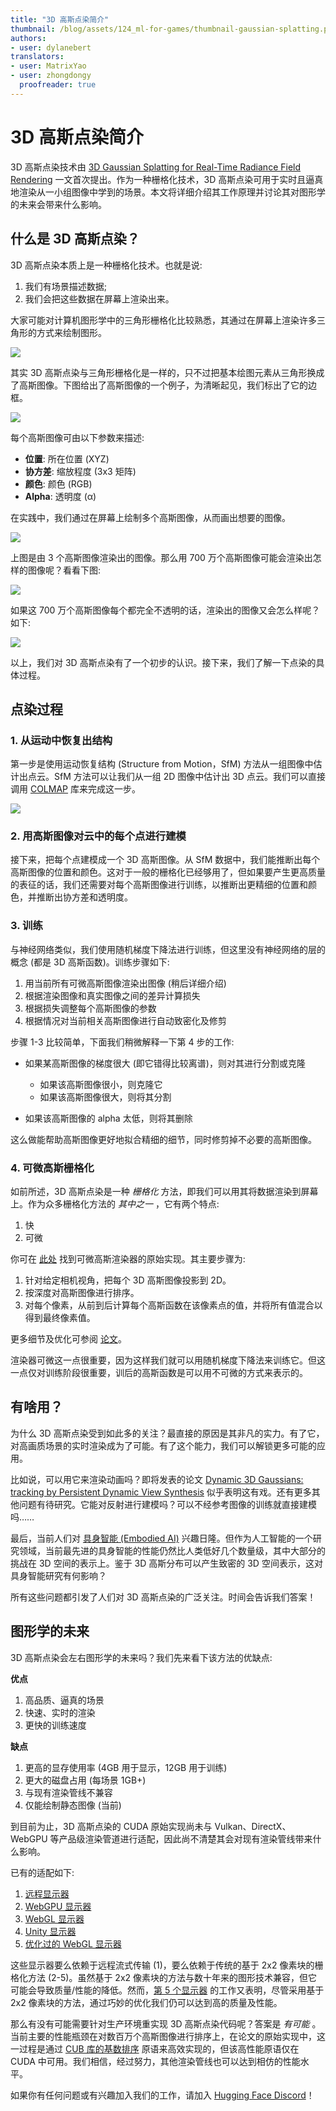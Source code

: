 ```yaml
---
title: "3D 高斯点染简介"
thumbnail: /blog/assets/124_ml-for-games/thumbnail-gaussian-splatting.png
authors:
- user: dylanebert
translators:
- user: MatrixYao
- user: zhongdongy
  proofreader: true
---
```


# 3D 高斯点染简介

3D 高斯点染技术由 [3D Gaussian Splatting for Real-Time Radiance Field Rendering](https://huggingface.co/papers/2308.04079) 一文首次提出。作为一种栅格化技术，3D 高斯点染可用于实时且逼真地渲染从一小组图像中学到的场景。本文将详细介绍其工作原理并讨论其对图形学的未来会带来什么影响。

## 什么是 3D 高斯点染？

3D 高斯点染本质上是一种栅格化技术。也就是说:

1. 我们有场景描述数据;
2. 我们会把这些数据在屏幕上渲染出来。

大家可能对计算机图形学中的三角形栅格化比较熟悉，其通过在屏幕上渲染许多三角形的方式来绘制图形。

![](https://huggingface.co/datasets/huggingface/documentation-images/resolve/main/blog/124_ml-for-games/gaussian/triangle.png)

其实 3D 高斯点染与三角形栅格化是一样的，只不过把基本绘图元素从三角形换成了高斯图像。下图给出了高斯图像的一个例子，为清晰起见，我们标出了它的边框。

![](https://huggingface.co/datasets/huggingface/documentation-images/resolve/main/blog/124_ml-for-games/gaussian/single-gaussian.png)

每个高斯图像可由以下参数来描述:

- **位置**: 所在位置 (XYZ)
- **协方差**: 缩放程度 (3x3 矩阵)
- **颜色**: 颜色 (RGB)
- **Alpha**: 透明度 (α)

在实践中，我们通过在屏幕上绘制多个高斯图像，从而画出想要的图像。

![](https://huggingface.co/datasets/huggingface/documentation-images/resolve/main/blog/124_ml-for-games/gaussian/three-gaussians.png)

上图是由 3 个高斯图像渲染出的图像。那么用 700 万个高斯图像可能会渲染出怎样的图像呢？看看下图:

![](https://huggingface.co/datasets/huggingface/documentation-images/resolve/main/blog/124_ml-for-games/gaussian/bicycle.png)

如果这 700 万个高斯图像每个都完全不透明的话，渲染出的图像又会怎么样呢？如下:

![](https://huggingface.co/datasets/huggingface/documentation-images/resolve/main/blog/124_ml-for-games/gaussian/ellipsoids.png)

以上，我们对 3D 高斯点染有了一个初步的认识。接下来，我们了解一下点染的具体过程。

## 点染过程

### 1. 从运动中恢复出结构

第一步是使用运动恢复结构 (Structure from Motion，SfM) 方法从一组图像中估计出点云。SfM 方法可以让我们从一组 2D 图像中估计出 3D 点云。我们可以直接调用 [COLMAP](https://colmap.github.io/) 库来完成这一步。

![](https://huggingface.co/datasets/huggingface/documentation-images/resolve/main/blog/124_ml-for-games/gaussian/points.png)

### 2. 用高斯图像对云中的每个点进行建模

接下来，把每个点建模成一个 3D 高斯图像。从 SfM 数据中，我们能推断出每个高斯图像的位置和颜色。这对于一般的栅格化已经够用了，但如果要产生更高质量的表征的话，我们还需要对每个高斯图像进行训练，以推断出更精细的位置和颜色，并推断出协方差和透明度。

### 3. 训练

与神经网络类似，我们使用随机梯度下降法进行训练，但这里没有神经网络的层的概念 (都是 3D 高斯函数)。训练步骤如下:

1. 用当前所有可微高斯图像渲染出图像 (稍后详细介绍)
2. 根据渲染图像和真实图像之间的差异计算损失
3. 根据损失调整每个高斯图像的参数
4. 根据情况对当前相关高斯图像进行自动致密化及修剪

步骤 1-3 比较简单，下面我们稍微解释一下第 4 步的工作:

- 如果某高斯图像的梯度很大 (即它错得比较离谱)，则对其进行分割或克隆
  - 如果该高斯图像很小，则克隆它
  - 如果该高斯图像很大，则将其分割

- 如果该高斯图像的 alpha 太低，则将其删除

这么做能帮助高斯图像更好地拟合精细的细节，同时修剪掉不必要的高斯图像。

### 4. 可微高斯栅格化

如前所述，3D 高斯点染是一种 _栅格化_ 方法，即我们可以用其将数据渲染到屏幕上。作为众多栅格化方法的 _其中之一_ ，它有两个特点:

1. 快
2. 可微

你可在 [此处](https://github.com/graphdeco-inria/diff-gaussian-rasterization) 找到可微高斯渲染器的原始实现。其主要步骤为:

1. 针对给定相机视角，把每个 3D 高斯图像投影到 2D。
2. 按深度对高斯图像进行排序。
3. 对每个像素，从前到后计算每个高斯函数在该像素点的值，并将所有值混合以得到最终像素值。

更多细节及优化可参阅 [论文](https://huggingface.co/papers/2308.04079)。

渲染器可微这一点很重要，因为这样我们就可以用随机梯度下降法来训练它。但这一点仅对训练阶段很重要，训后的高斯函数是可以用不可微的方式来表示的。

## 有啥用？

为什么 3D 高斯点染受到如此多的关注？最直接的原因是其非凡的实力。有了它，对高画质场景的实时渲染成为了可能。有了这个能力，我们可以解锁更多可能的应用。

比如说，可以用它来渲染动画吗？即将发表的论文 [Dynamic 3D Gaussians: tracking by Persistent Dynamic View Synthesis](https://arxiv.org/pdf/2308.09713) 似乎表明这有戏。还有更多其他问题有待研究。它能对反射进行建模吗？可以不经参考图像的训练就直接建模吗……

最后，当前人们对 [具身智能 (Embodied AI)](https://ieeexplore.ieee.org/iel7/7433297/9741092/09687596.pdf) 兴趣日隆。但作为人工智能的一个研究领域，当前最先进的具身智能的性能仍然比人类低好几个数量级，其中大部分的挑战在 3D 空间的表示上。鉴于 3D 高斯分布可以产生致密的 3D 空间表示，这对具身智能研究有何影响？

所有这些问题都引发了人们对 3D 高斯点染的广泛关注。时间会告诉我们答案！

## 图形学的未来

3D 高斯点染会左右图形学的未来吗？我们先来看下该方法的优缺点:

**优点**

1. 高品质、逼真的场景
2. 快速、实时的渲染
3. 更快的训练速度

**缺点**

1. 更高的显存使用率 (4GB 用于显示，12GB 用于训练)
2. 更大的磁盘占用 (每场景 1GB+)
3. 与现有渲染管线不兼容
4. 仅能绘制静态图像 (当前)

到目前为止，3D 高斯点染的 CUDA 原始实现尚未与 Vulkan、DirectX、WebGPU 等产品级渲染管道进行适配，因此尚不清楚其会对现有渲染管线带来什么影响。

已有的适配如下:

1. [远程显示器](https://huggingface.co/spaces/dylanebert/gaussian-viewer)
2. [WebGPU 显示器](https://github.com/cvlab-epfl/gaussian-splatting-web)
3. [WebGL 显示器](https://huggingface.co/spaces/cakewalk/splat)
4. [Unity 显示器](https://github.com/aras-p/UnityGaussianSplatting)
5. [优化过的 WebGL 显示器](https://gsplat.tech/)

这些显示器要么依赖于远程流式传输 (1)，要么依赖于传统的基于 2x2 像素块的栅格化方法 (2-5)。虽然基于 2x2 像素块的方法与数十年来的图形技术兼容，但它可能会导致质量/性能的降低。然而，[第 5 个显示器](https://gsplat.tech/) 的工作又表明，尽管采用基于 2x2 像素块的方法，通过巧妙的优化我们仍可以达到高的质量及性能。

那么有没有可能需要针对生产环境重实现 3D 高斯点染代码呢？答案是 _有可能_ 。当前主要的性能瓶颈在对数百万个高斯图像进行排序上，在论文的原始实现中，这一过程是通过 [CUB 库的基数排序](https://nvlabs.github.io/cub/structcub_1_1_device_radix_sort.html) 原语来高效实现的，但该高性能原语仅在 CUDA 中可用。我们相信，经过努力，其他渲染管线也可以达到相仿的性能水平。

如果你有任何问题或有兴趣加入我们的工作，请加入 [Hugging Face Discord](https://hf.co/join/discord)！